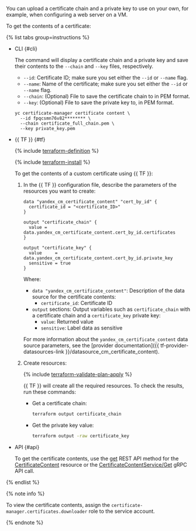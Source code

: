 You can upload a certificate chain and a private key to use on your own, for example, when configuring a web server on a VM.

To get the contents of a certificate:

{% list tabs group=instructions %}

- CLI {#cli}

   The command will display a certificate chain and a private key and save their contents to the `--chain` and `--key` files, respectively.

   * `--id`: Certificate ID; make sure you set either the `--id` or `--name` flag.
   * `--name`: Name of the certificate; make sure you set either the `--id` or `--name` flag.
   * `--chain`: (Optional) File to save the certificate chain to in PEM format.
   * `--key`: (Optional) File to save the private key to, in PEM format.


   ```
   yc certificate-manager certificate content \
     --id fpqcsmn76v82******** \
     --chain certificate_full_chain.pem \
     --key private_key.pem
   ```

- {{ TF }} {#tf}

   {% include [terraform-definition](../../_tutorials/terraform-definition.md) %}

   {% include [terraform-install](../../_includes/terraform-install.md) %}

   To get the contents of a custom certificate using {{ TF }}:

   1. In the {{ TF }} configuration file, describe the parameters of the resources you want to create:

      
      ```
      data "yandex_cm_certificate_content" "cert_by_id" {
        certificate_id = "<certificate_ID>"
      }

      output "certificate_chain" {
        value = data.yandex_cm_certificate_content.cert_by_id.certificates
      }

      output "certificate_key" {
        value     = data.yandex_cm_certificate_content.cert_by_id.private_key
        sensitive = true
      }
      ```



      Where:

      * `data "yandex_cm_certificate_content"`: Description of the data source for the certificate contents:
         * `certificate_id`: Certificate ID
      * `output` sections: Output variables such as `certificate_chain` with a certificate chain and a `certificate_key` private key:
         * `value`: Returned value
         * `sensitive`: Label data as sensitive

      For more information about the `yandex_cm_certificate_content` data source parameters, see the [provider documentation]({{ tf-provider-datasources-link }}/datasource_cm_certificate_content).

   1. Create resources:

      {% include [terraform-validate-plan-apply](../../_tutorials/terraform-validate-plan-apply.md) %}

      {{ TF }} will create all the required resources. To check the results, run these commands:

      * Get a certificate chain:

         ```bash
         terraform output certificate_chain
         ```

      * Get the private key value:

         ```bash
         terraform output -raw certificate_key
         ```

- API {#api}

   To get the certificate contents, use the [get](../../certificate-manager/api-ref/CertificateContent/get.md) REST API method for the [CertificateContent](../../certificate-manager/api-ref/CertificateContent/) resource or the [CertificateContentService/Get](../../certificate-manager/api-ref/grpc/certificate_content_service.md#Get) gRPC API call.

{% endlist %}

{% note info %}

To view the certificate contents, assign the `certificate-manager.certificates.downloader` role to the service account.

{% endnote %}